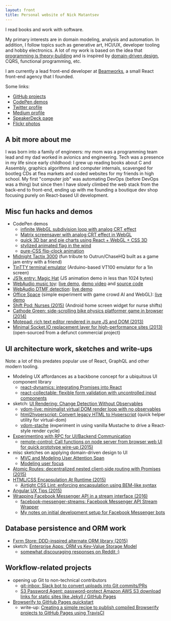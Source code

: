 ```yaml
---
layout: front
title: Personal website of Nick Matantsev
---
```


I read books and work with software.

My primary interests are in domain modeling, analysis and automation. In addition, I follow topics such as generative art, HCI/UX, developer tooling and hobby electronics. A lot of my work is based on the idea that [programming is theory-building](http://www.dc.uba.ar/materias/plp/cursos/material/programmingAsTheoryBuilding) and is inspired by [domain-driven design](https://en.wikipedia.org/wiki/Domain-driven_design), CQRS, functional programming, etc.

I am currently a lead front-end developer at [Beamworks](https://beamworks.io), a small React front-end agency that I founded.

Some links:

- [GitHub projects](https://github.com/unframework)
- [CodePen demos](http://codepen.io/unframework/)
- [Twitter profile](https://twitter.com/unframework)
- [Medium profile](https://medium.com/@unframework)
- [SpeakerDeck page](https://speakerdeck.com/unframework)
- [Flickr photos](https://www.flickr.com/photos/nickmatantsev/)

## A bit more about me

I was born into a family of engineers: my mom was a programming team lead and my dad worked in avionics and engineering. Tech was a presence in my life since early childhood: I grew up reading books about C and Assembly, graphics algorithms and computer internals, scavenged for bootleg CDs at flea markets and coded websites for my friends in high school. My first "computer job" was automating DevOps (before DevOps was a thing) but since then I have slowly climbed the web stack from the back-end to front-end, ending up with me founding a boutique dev shop focusing purely on React-based UI development.

## Misc fun hacks and demos

* CodePen demos
    * [infinite WebGL subdivision loop with analog CRT effect](https://codepen.io/unframework/pen/MWgpyvw)
    * [Matrix screensaver with analog CRT effect in WebGL](https://codepen.io/unframework/pen/pqorjJ)
    * [quick 3D bar and pie charts using React + WebGL + CSS 3D](https://codepen.io/unframework/pen/XyayoM)
    * [stylized animated flag in the wind](https://codepen.io/unframework/pen/OrOMBg)
    * [pure-CSS flip-clock animation](https://codepen.io/unframework/pen/LbaLvG)
* [Midnight Tactix 3000](https://twitter.com/atesgoral/status/993972666540417024) (fun tribute to Outrun/ChaseHQ built as a game jam entry with a friend)
* [TinTTY terminal emulator](https://hackaday.io/project/27359-tiny-wearable-8-bit-vt100-console) (Arduino-based VT100 emulator for a 1in screen)
* [JS1k entry: Magic Hat](http://js1k.com/2017-magic/demo/2827) (JS animation demo in less than 1024 bytes)
* [WebAudio music toy](/webaudio-music-toy): [live demo](http://unframework.github.io/eltrn/), [demo video](https://www.youtube.com/watch?v=uZM0nfuLfxM) and [source code](https://github.com/unframework/eltrn)
* [WebAudio DTMF detection](https://github.com/unframework/dtmf-detect): [live demo](https://unframework.github.io/dtmf-detect/)
* [Office Space](https://github.com/unframework/office-space) (simple experiment with game crowd AI and WebGL): [live demo](https://unframework.github.io/office-space/)
* [Shift Pod: Nurses (2015)](https://play.google.com/store/apps/details?id=com.unframework.nursingshifttracker) (Android home screen widget for nurse shifts)
* [Cathode Green: side-scrolling bike physics platformer game in browser (2014)](https://github.com/unframework/cathode-green)
* [Motepad: rich text editor rendered in pure JS and DOM (2013)](https://github.com/unframework/motepad)
* [Minimal Socket.IO replacement layer for high-performance sites (2013)](https://github.com/unframework/fusio) (open-sourced from a defunct commercial project)

## UI architecture work, sketches and write-ups

Note: a lot of this predates popular use of React, GraphQL and other modern tooling.

* Modeling UX affordances as a backbone concept for a ubiquitous UI component library
    * [react-dynamics: integrating Promises into React](https://github.com/beamworks/react-dynamics)
    * [react-collectable: flexible form validation with uncontrolled input components](https://github.com/beamworks/react-collectable)
* sketch: [UI Rendering: Change Detection Without Observables](/ui-repaint)
    * [vdom-live: minimalist virtual DOM render loop with no observables](https://github.com/unframework/vdom-live)
    * [html2hyperscript: Convert legacy HTML to Hyperscript](https://github.com/unframework/html2hyperscript) (quick helper utility for virtual-dom)
    * [vdom-stache](https://github.com/unframework/vdom-stache) (experiment in using vanilla Mustache to drive a React-style render cycle)
* [Experimenting with RPC for UI/Backend Communication](https://medium.com/@unframework/experimenting-with-rpc-for-ui-backend-communication-8b6e214a7f7f#.oqw1js3u0)
    * [remote-control: Call functions on node server from browser web UI for quick prototype wire-up (2015)](https://github.com/unframework/remote-control)
* misc sketches on applying domain-driven design to UI
    * [MVC and Modeling User Attention Span](/view-attention-span)
    * [Modeling user focus](/user-focus-model)
* [Atomic Routes: decentralized nested client-side routing with Promises (2015)](https://github.com/unframework/atomic-routes)
* [HTML/CSS Encapsulation At Runtime (2015)](/html-css-encapsulation-at-runtime)
    * [Airtight CSS Lint: enforcing encapsulation using BEM-like syntax](https://github.com/unframework/airtight-css-lint)
* [Angular UX Tips (2015)](http://ng-ux.tips)
* [Wrapping Facebook Messenger API in a stream interface (2016)](/wrapping-facebook-messenger-stream-api)
    * [facebook-messenger-streams: Facebook Messenger API Stream Wrapper](https://github.com/myplanet/facebook-messenger-streams)
    * [My notes on initial development setup for Facebook Messenger bots](/facebook-bot-setup)

## Database persistence and ORM work

* [Fxrm Store: DDD-inspired alternate ORM library (2015)](https://github.com/fxrm/fxrm-store)
* sketch: [Enterprise Apps: ORM vs Key-Value Storage Model](/orm-vs-key-value)
    * [somewhat discouraging responses on Reddit :)](https://www.reddit.com/r/programming/comments/2t36ra/disappointed_in_orm_keyvalue_store_might_be_a/)

## Workflow-related projects

* opening up Git to non-technical contributors
    * [git-inbox: Slack bot to convert uploads into Git commits/PRs](https://github.com/unframework/git-inbox)
    * [S3 Password Agent: password-protect Amazon AWS S3 download links for static sites like Jekyll / GitHub Pages](https://github.com/unframework/s3-password-agent)
* [Browserify to GitHub Pages quickstart](https://github.com/unframework/browserify-github-pages)
    * write-up: [Creating a simple recipe to publish compiled Browserify projects to GitHub Pages using TravisCI](/browserify-github-pages-quickstart)
